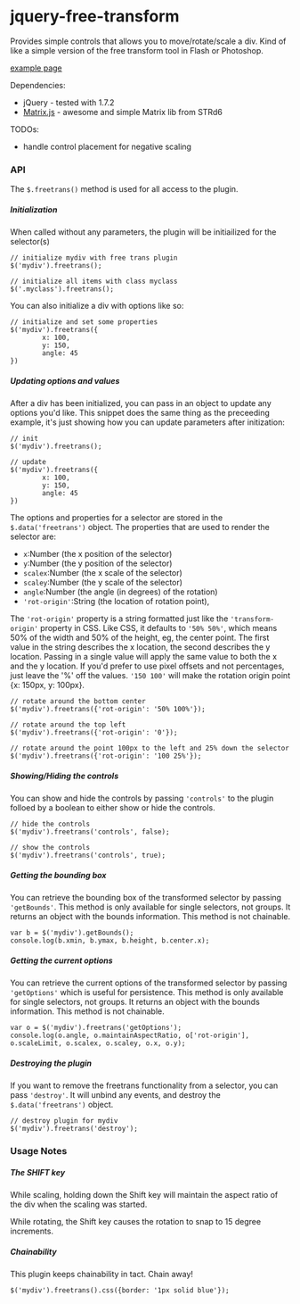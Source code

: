 jquery-free-transform
======================

Provides simple controls that allows you to move/rotate/scale a div. Kind of like a simple version of the free transform tool in Flash or Photoshop.

[example page](http://jsfiddle.net/66Bna/293/)

Dependencies:
  - jQuery - tested with 1.7.2
  - [Matrix.js](https://github.com/STRd6/matrix.js "awesome and simple Matrix lib from STRd6") - awesome and simple Matrix lib from STRd6

TODOs:
  - handle control placement for negative scaling

### API

The `$.freetrans()` method is used for all access to the plugin. 

##### Initialization
When called without any parameters, the plugin will be initiailized for the selector(s)

	// initialize mydiv with free trans plugin
	$('mydiv').freetrans();

	// initialize all items with class myclass
	$('.myclass').freetrans();


You can also initialize a div with options like so:

	// initialize and set some properties
	$('mydiv').freetrans({
			x: 100,
			y: 150,
			angle: 45
	})

##### Updating options and values

After a div has been initialized, you can pass in an object to update any options you'd like. This snippet does the same thing as the preceeding example, it's just showing how you can update parameters after initization:

	// init
	$('mydiv').freetrans();

	// update
	$('mydiv').freetrans({
			x: 100,
			y: 150,
			angle: 45
	})


The options and properties for a selector are stored in the `$.data('freetrans')` object. The properties that are used to render the selector are:

- `x`:Number (the x position of the selector)
- `y`:Number (the y position of the selector)
- `scalex`:Number (the x scale of the selector)
- `scaley`:Number (the y scale of the selector)
- `angle`:Number (the angle (in degrees) of the rotation)
- `'rot-origin'`:String (the location of rotation point),

The `'rot-origin'` property is a string formatted just like the `'transform-origin'` property in CSS. Like CSS, it defaults to <code>'50% 50%'</code>, which means 50% of the width and 50% of the height, eg, the center point. The first value in the string describes the x location, the second describes the y location. Passing in a single value will apply the same value to both the x and the y location. If you'd prefer to use pixel offsets and not percentages, just leave the '%' off the values. <code>'150 100'</code> will make the rotation origin point {x: 150px, y: 100px}.

	// rotate around the bottom center
	$('mydiv').freetrans({'rot-origin': '50% 100%'});

	// rotate around the top left
	$('mydiv').freetrans({'rot-origin': '0'});

	// rotate around the point 100px to the left and 25% down the selector
	$('mydiv').freetrans({'rot-origin': '100 25%'});


##### Showing/Hiding the controls

You can show and hide the controls by passing `'controls'` to the plugin folloed by a boolean to either show or hide the controls.

	// hide the controls
	$('mydiv').freetrans('controls', false);

	// show the controls
	$('mydiv').freetrans('controls', true);



##### Getting the bounding box

You can retrieve the bounding box of the transformed selector by passing `'getBounds'`. This method is only available for single selectors, not groups. It returns an object with the bounds information. This method is not chainable.

	var b = $('mydiv').getBounds();
	console.log(b.xmin, b.ymax, b.height, b.center.x);

##### Getting the current options 

You can retrieve the current options of the transformed selector by passing
`'getOptions'` which is useful for persistence. This method is only available for single selectors, not groups. It returns an object with the bounds information. This method is not chainable.

	var o = $('mydiv').freetrans('getOptions');
	console.log(o.angle, o.maintainAspectRatio, o['rot-origin'], o.scaleLimit, o.scalex, o.scaley, o.x, o.y);

##### Destroying the plugin
If you want to remove the freetrans functionality from a selector, you can pass `'destroy'`. It will unbind any events, and destroy the `$.data('freetrans')` object. 

	// destroy plugin for mydiv
	$('mydiv').freetrans('destroy');

### Usage Notes

##### The SHIFT key

While scaling, holding down the Shift key will maintain the aspect ratio of the div when the scaling was started.

While rotating, the Shift key causes the rotation to snap to 15 degree increments.

##### Chainability

This plugin keeps chainability in tact. Chain away!

	$('mydiv').freetrans().css({border: '1px solid blue'});
